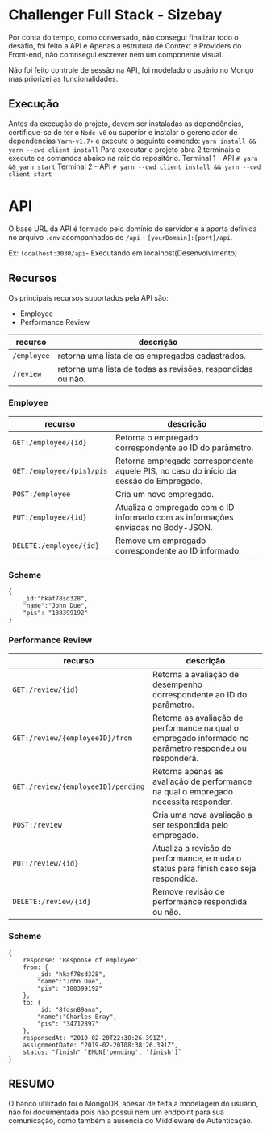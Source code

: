 # Challenger Full Stack - Sizebay
Por conta do tempo, como conversado, não consegui finalizar todo o desafio, foi feito a API e Apenas a estrutura de Context e Providers do Front-end, não comnsegui escrever nem um componente visual.

Não foi feito controle de sessão na API, foi modelado o usuário no Mongo mas priorizei as funcionalidades.

## Execução
Antes da execução do projeto, devem ser instaladas as dependências, certifique-se de ter o `Node-v6` ou superior e instalar o gerenciador de dependencias `Yarn-v1.7+` e execute o seguinte comendo:
`yarn install && yarn --cwd client install`
Para executar o projeto abra 2 terminais e execute os comandos abaixo na raiz do repositório.
Terminal 1 - API `# yarn && yarn start`
Terminal 2 - API `# yarn --cwd client install && yarn --cwd client start`

# API
O base URL da API é formado pelo domínio do servidor e a aporta definida no arquivo `.env` acompanhados de `/api` - `[yourDomain]:[port]/api`.

Ex: `localhost:3030/api`- Executando em localhost(Desenvolvimento)

## Recursos
Os principais recursos suportados pela API são:

- Employee
- Performance Review

| recurso | descrição |
| --- | --- |
| `/employee` | retorna uma lista de os empregados cadastrados.|
| `/review` | retorna uma lista de todas as revisões, respondidas ou não.|


### Employee

| recurso | descrição |
| --- | --- |
| `GET:/employee/{id}` | Retorna o empregado correspondente ao ID do parâmetro. |
| `GET:/employee/{pis}/pis` | Retorna  empregado correspondente aquele PIS, no caso do início da sessão do Empregado. |
| `POST:/employee` | Cria um novo empregado. |
| `PUT:/employee/{id}` | Atualiza o empregado com o ID informado com as informações enviadas no Body-JSON. |
| `DELETE:/employee/{id}` | Remove um empregado correspondente ao ID informado. |

### Scheme
```
{
    _id:"hkaf78sd328",
    "name":"John Due",
    "pis": "188399192"
}
```

### Performance Review

| recurso | descrição |
| --- | --- |
| `GET:/review/{id}` | Retorna a avaliação de desempenho correspondente ao ID do parâmetro. |
| `GET:/review/{employeeID}/from` | Retorna as avaliação de performance na qual o empregado informado no parâmetro respondeu ou responderá. |
| `GET:/review/{employeeID}/pending` | Retorna apenas as avaliação de performance na qual o empregado necessita responder. |
| `POST:/review` | Cria uma nova avaliação a ser respondida pelo empregado. |
| `PUT:/review/{id}` | Atualiza a revisão de performance, e muda o status para finish caso seja respondida. |
| `DELETE:/review/{id}` | Remove revisão de performance respondida ou não. |

### Scheme

```
{
    response: 'Response of employee',
    from: {
        _id: "hkaf78sd328",
        "name":"John Due",
        "pis": "188399192"
    },
    to: {
        _id: "8fdsn89ana",
        "name":"Charles Bray",
        "pis": "34712897"
    },
    responsedAt: "2019-02-20T22:38:26.391Z",
    assignmentDate: "2019-02-20T08:38:26.391Z",
    status: "finish" `ENUN['pending', 'finish']`
}
```


## RESUMO
O banco utilizado foi o MongoDB, apesar de feita a modelagem do usuário, não foi documentada pois não possui nem um endpoint para sua comunicação, como também a ausencia do Middleware de Autenticação.